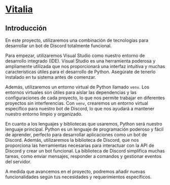 # [Vitalia](https://lruizap.notion.site/Vitalia-BOT-8f231d10245e424cbe30c04f98fd93de?pvs=4)

## Introducción

En este proyecto, utilizaremos una combinación de tecnologías para desarrollar un bot de Discord totalmente funcional.

Para empezar, utilizaremos Visual Studio como nuestro entorno de desarrollo integrado (IDE). Visual Studio es una herramienta poderosa y ampliamente utilizada que nos proporcionará una interfaz intuitiva y muchas características útiles para el desarrollo de Python. Asegúrate de tenerlo instalado en tu sistema antes de comenzar.

Además, utilizaremos un entorno virtual de Python llamado `venv`. Los entornos virtuales son útiles para aislar las dependencias y las configuraciones de cada proyecto, lo que nos permite trabajar en diferentes proyectos sin interferencias. Con `venv`, crearemos un entorno virtual específico para nuestro bot de Discord, lo que nos ayudará a mantener nuestro entorno limpio y organizado.

En cuanto a los lenguajes y bibliotecas que usaremos, Python será nuestro lenguaje principal. Python es un lenguaje de programación poderoso y fácil de aprender, perfecto para desarrollar aplicaciones como un bot de Discord. Además, utilizaremos la biblioteca de Discord, que nos proporciona las herramientas necesarias para interactuar con la API de Discord y crear un bot funcional. La biblioteca de Discord simplifica muchas tareas, como enviar mensajes, responder a comandos y gestionar eventos del servidor.

A medida que avancemos en el proyecto, podremos añadir nuevas funcionalidades según tus necesidades y requerimientos específicos.
